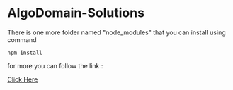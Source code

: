 # AlgoDomain-Solutions

There is one more folder named "node_modules" that you can install using command

    npm install

for more you can follow the link :

[Click Here](https://www.jetbrains.com/help/webstorm/installing-and-removing-external-software-using-node-package-manager.html#ws_npm_pnpm_yarn_install_and_upgrade_packages_from_package_json)
